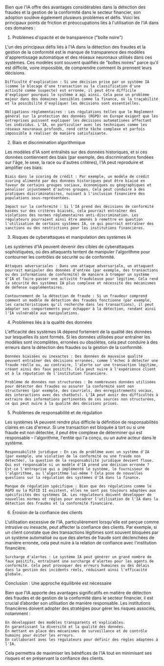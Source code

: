 Bien que l'IA offre des avantages considérables dans la détection des fraudes et la gestion de la conformité dans le secteur financier, son adoption soulève également plusieurs problèmes et défis. Voici les principaux points de friction et préoccupations liés à l'utilisation de l'IA dans ces domaines :
1. Problèmes d'opacité et de transparence ("boîte noire")

L'un des principaux défis liés à l'IA dans la détection des fraudes et la gestion de la conformité est le manque de transparence des modèles d'apprentissage automatique et des réseaux neuronaux utilisés dans ces systèmes. Ces modèles sont souvent qualifiés de "boîtes noires" parce qu'il est difficile, voire impossible, de comprendre comment ils prennent leurs décisions.

    Difficulté d'explication : Si une décision prise par un système IA (comme le blocage d'une transaction ou la classification d'une activité comme suspecte) est erronée, il peut être difficile d'expliquer pourquoi le système a agi ainsi. Cela pose un problème majeur dans des domaines sensibles comme la finance, où la traçabilité et la possibilité d'expliquer les décisions sont essentielles.

    Obligations réglementaires : Les régulations telles que le Règlement général sur la protection des données (RGPD) en Europe exigent que les entreprises puissent expliquer les décisions automatisées affectant les individus. L'IA, en particulier avec les techniques comme les réseaux neuronaux profonds, rend cette tâche complexe et parfois impossible à réaliser de manière satisfaisante.

2. Biais et discrimination algorithmique

Les modèles d'IA sont entraînés sur des données historiques, et si ces données contiennent des biais (par exemple, des discriminations fondées sur l'âge, le sexe, la race ou d'autres critères), l'IA peut reproduire et amplifier ces biais.

    Biais dans le scoring de crédit : Par exemple, un modèle de crédit scoring alimenté par des données historiques peut être biaisé en faveur de certains groupes sociaux, économiques ou géographiques et pénaliser injustement d'autres groupes. Cela peut conduire à des pratiques discriminatoires, nuisant à l'inclusion financière des populations sous-représentées.

    Impact sur la conformité : Si l'IA prend des décisions de conformité basées sur des critères biaisés, cela pourrait entraîner des violations des normes réglementaires anti-discrimination. Les régulateurs pourraient ainsi être amenés à remettre en question l'utilisation de certains systèmes IA, ce qui pourrait entraîner des sanctions ou des restrictions pour les institutions financières.

3. Risques de cyberattaques et manipulation des systèmes IA

Les systèmes d'IA peuvent devenir des cibles de cyberattaques sophistiquées, où des attaquants tentent de manipuler l'algorithme pour contourner les contrôles de sécurité ou de conformité.

    Attaques adversariales : Dans une attaque adversariale, un attaquant pourrait manipuler des données d'entrée (par exemple, des transactions ou des informations de conformité) de manière à tromper un système d'IA et faire passer une activité frauduleuse pour légitime. Cela rend la sécurité des systèmes IA plus complexe et nécessite des mécanismes de défense supplémentaires.

    Contournement de la détection de fraude : Si un fraudeur comprend comment un modèle de détection des fraudes fonctionne (par exemple, les caractéristiques qu'il recherche dans les transactions), il peut adapter ses comportements pour échapper à la détection, rendant ainsi l'IA vulnérable aux manipulations.

4. Problèmes liés à la qualité des données

L'efficacité des systèmes IA dépend fortement de la qualité des données sur lesquelles ils sont formés. Si les données utilisées pour entraîner les modèles sont incomplètes, erronées ou obsolètes, cela peut conduire à des erreurs dans la détection des fraudes ou la gestion de la conformité.

    Données biaisées ou inexactes : Des données de mauvaise qualité peuvent entraîner des décisions erronées, comme l’échec à détecter une fraude réelle ou, au contraire, l'alerte sur une transaction légitime, créant ainsi des faux positifs. Cela peut nuire à l'expérience client et à la réputation de l'institution financière.

    Problème de données non structurées : De nombreuses données utilisées pour détecter des fraudes ou assurer la conformité sont non structurées (par exemple, des courriels, des enregistrements vocaux, des interactions avec des chatbots). L'IA peut avoir des difficultés à extraire des informations pertinentes de ces sources non structurées, ce qui peut nuire à la qualité des décisions prises.

5. Problèmes de responsabilité et de régulation

Les systèmes IA peuvent rendre plus difficile la définition de responsabilités claires en cas d'erreur. Si une transaction est bloquée à tort ou si une fraude est non détectée, il peut être complexe de déterminer qui est responsable – l'algorithme, l'entité qui l'a conçu, ou un autre acteur dans le système.

    Responsabilité juridique : En cas de problème avec un système d'IA (par exemple, une violation de la conformité ou une fraude non détectée), la question de la responsabilité juridique devient floue. Qui est responsable si un modèle d'IA prend une décision erronée ? Est-ce l'entreprise qui a implémenté le système, le fournisseur de l'algorithme, ou l’algorithme lui-même ? Cela pose de nouvelles questions sur la régulation des systèmes d'IA dans la finance.

    Manque de régulation spécifique : Bien que des régulations comme le RGPD ou la MiFID II existent, elles ne sont pas toujours adaptées aux spécificités des systèmes IA. Les régulateurs doivent développer de nouvelles normes et règles pour encadrer l'utilisation de l'IA dans la détection des fraudes et la conformité financière.

6. Érosion de la confiance des clients

L'utilisation excessive de l'IA, particulièrement lorsqu'elle est perçue comme intrusive ou inexacte, peut affecter la confiance des clients. Par exemple, si un client constate que des transactions légitimes sont souvent bloquées par un système automatisé ou que des alertes de fraude sont déclenchées de manière erronée, cela peut nuire à la relation de confiance avec l'institution financière.

    Surcharge d'alertes : Le système IA peut générer un grand nombre de faux positifs, entraînant une surcharge d'alertes pour les agents de conformité. Cela peut provoquer des erreurs humaines ou des délais dans la gestion des incidents réels, réduisant ainsi l'efficacité globale.

Conclusion : Une approche équilibrée est nécessaire

Bien que l'IA apporte des avantages significatifs en matière de détection des fraudes et de gestion de la conformité dans le secteur financier, il est crucial d’aborder son utilisation de manière responsable. Les institutions financières doivent adopter des stratégies pour gérer les risques associés, notamment :

    En développant des modèles transparents et explicables.
    En garantissant la diversité et la qualité des données.
    En mettant en place des mécanismes de surveillance et de contrôle humains pour éviter les erreurs.
    En collaborant avec les régulateurs pour définir des règles adaptées à l'IA.

Cela permettra de maximiser les bénéfices de l'IA tout en minimisant ses risques et en préservant la confiance des clients.
